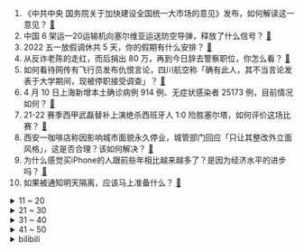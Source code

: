 1. 《中共中央 国务院关于加快建设全国统一大市场的意见》发布，如何解读这一意见？ [:link:](https://www.zhihu.com/question/527125040)
2. 中国 6 架运—20运输机向塞尔维亚运送防空导弹，释放了什么信号？ [:link:](https://www.zhihu.com/question/527119096)
3. 2022 五一放假调休共 5 天，你的假期有什么安排？ [:link:](https://www.zhihu.com/question/527101049)
4. 从反诈老陈的走红，而后捐出 80 万，再到今日辞去警察职位，你怎么看？ [:link:](https://www.zhihu.com/question/526711777)
5. 如何看待网传有飞行员发布仇恨言论，四川航空称「确有此人，其不当言论发表于大学期间，现被停职接受调查」？ [:link:](https://www.zhihu.com/question/527211967)
6. 4 月 10 日上海新增本土确诊病例 914 例、无症状感染者 25173 例，目前情况如何？ [:link:](https://www.zhihu.com/question/527212478)
7. 21-22 赛季西甲武磊替补上演绝杀西班牙人 1:0 险胜塞尔塔，如何评价这场比赛？ [:link:](https://www.zhihu.com/question/527153340)
8. 西安一咖啡店称因影响城市面貌永久停业，城管部门回应「只让其整改外立面风格」，这是否合理？该如何解决？ [:link:](https://www.zhihu.com/question/527076775)
9. 为什么感觉买iPhone的人跟前些年相比越来越多了？是因为经济水平的进步吗？ [:link:](https://www.zhihu.com/question/527088204)
10. 如果被通知明天隔离，应该马上准备什么？ [:link:](https://www.zhihu.com/question/526125037)
<details>
<summary>11 ~ 20</summary>

11. 如何看待江苏建湖回应驰援上海物资被用作团购销售，称「网民将『驰援物资』理解为救援物资」？ [:link:](https://www.zhihu.com/question/527100549)
12. 上海的这波疫情有望在五一前结束吗？ [:link:](https://www.zhihu.com/question/526631490)
13. 本人大一发邮件咨询日本教授2025年是否招收研究生，教授却叫我面试，这是什么意思？ [:link:](https://www.zhihu.com/question/526669724)
14. 如何看待格莱美最佳雷鬼专辑《Beauty In The Silence》抄袭痛仰的《太阳照常升起》？ [:link:](https://www.zhihu.com/question/526299023)
15. 互联网裁员毕业潮，他们每月高至几万的房贷怎么办？ [:link:](https://www.zhihu.com/question/526865537)
16. 台湾数百人庙前打群架，有人偷开警车冲进人群，具体情况如何？涉事人会受到什么惩罚？ [:link:](https://www.zhihu.com/question/527055342)
17. 湖南一男子被确诊艾滋病 5 年后检测结果阴性，专家表示检测出错概率很小，可能的原因是什么？该如何维权？ [:link:](https://www.zhihu.com/question/527045561)
18. 人退休后才明白：同学情、同事情、朋友情，都是虚情假意，怎么看？ [:link:](https://www.zhihu.com/question/521467583)
19. 4 月 11 日起广州中小学暂停线下教学，体育中考暂停，目前当地疫情情况如何？ [:link:](https://www.zhihu.com/question/527116196)
20. 为什么古人说立志是人生第一等大事，而现在人甚至都不知道什么是立志了？ [:link:](https://www.zhihu.com/question/526201211)
</details>
<details>
<summary>21 ~ 30</summary>

21. 男朋友会包揽所有家务，但其他时间基本在工作或者玩游戏，我们之间好像生活在一个空间的陌生人，要分手吗？ [:link:](https://www.zhihu.com/question/527204824)
22. 21-22 赛季英超曼城 2:2 利物浦，如何评价这场比赛？ [:link:](https://www.zhihu.com/question/527165805)
23. 现实中真的有那么漂亮的女孩子吗？ [:link:](https://www.zhihu.com/question/65562234)
24. 如果用《三体》中"水滴"的材质做一口锅，理论上是不是可以无限地不粘? [:link:](https://www.zhihu.com/question/526486028)
25. 网传北京某三甲医院太平间遗体存放 3 天近 4 万元，这是否合理？殡葬服务行业目前是否规范？ [:link:](https://www.zhihu.com/question/526866625)
26. 因疫情需要居家隔离，一个三口之家居家生活用品和食物准备多少合适？有没有囤货清单推荐？ [:link:](https://www.zhihu.com/question/526917754)
27. 如何看待 2021 年武汉市人口增量位居全国第一，再次成为中部人口第一大城？ [:link:](https://www.zhihu.com/question/526549770)
28. 《红楼梦》中第七回送宫花为何黛玉说“别人不挑剩下的也不给我”，黛玉为什么这么想？ [:link:](https://www.zhihu.com/question/271212559)
29. 曾经你认为你永远不可能原谅的人，现在是否原谅了他，你本人释怀了吗？ [:link:](https://www.zhihu.com/question/527018358)
30. 为什么全国的小学生都喜欢陈奕迅演唱的动画主题曲《孤勇者》？ [:link:](https://www.zhihu.com/question/524618865)
</details>
<details>
<summary>31 ~ 40</summary>

31. 法国 2022 年总统选举第一轮投票已于北京时间 4 月 10 日 14 点开始，谁最可能当选？ [:link:](https://www.zhihu.com/question/527093182)
32. 赵云自称常山赵子龙，张飞自称燕人张翼德，为何关羽自报家门时只说「关某」二字？ [:link:](https://www.zhihu.com/question/496283247)
33. 没有回应的感情有必要继续吗？ [:link:](https://www.zhihu.com/question/515329601)
34. 工作犯错，工厂按图纸来做错了，但是我没看出来，成品出来了，怎么解决？ [:link:](https://www.zhihu.com/question/526472027)
35. 如何看待网传疑似《英雄联盟》选手小虎前女友爆料其聊天记录？ [:link:](https://www.zhihu.com/question/526924339)
36. 如何看待陕西的凉皮？ [:link:](https://www.zhihu.com/question/24291889)
37. 《神奇动物：邓布利多之谜》知乎评分 6.5，烂番茄新鲜度 62%，你觉得评分合理吗？ [:link:](https://www.zhihu.com/question/526276924)
38. 你们是选择一个自己很喜欢、她觉得你还可以的人，还是会选择一个她很喜欢你、然后你觉得她还可以的人呢？ [:link:](https://www.zhihu.com/question/527037361)
39. 2022成都大运会能顺利举办吗？ [:link:](https://www.zhihu.com/question/526411137)
40. 在电影《哭悲》的世界观下，正常人如何生存？ [:link:](https://www.zhihu.com/question/489803825)
</details>
<details>
<summary>41 ~ 50</summary>

41. 如何评价惠普战 66 五代英特尔版，首发价 4599 起？ [:link:](https://www.zhihu.com/question/526950837)
42. 男的多少岁结婚好? [:link:](https://www.zhihu.com/question/526671306)
43. 如何评价《原神》 2.6 版本的机关棋谭？ [:link:](https://www.zhihu.com/question/526999576)
44. 关于上海疫情防控这些天，上海的小伙伴有什么感言（体会）？ [:link:](https://www.zhihu.com/question/525055572)
45. 专科生真的很不堪吗？ [:link:](https://www.zhihu.com/question/524677210)
46. 怎么摆脱孤独感? [:link:](https://www.zhihu.com/question/527116885)
47. 初中时期真的不能看小说吗? [:link:](https://www.zhihu.com/question/525928642)
48. 性格太过敏感，总质疑自己能力怎么办？ [:link:](https://www.zhihu.com/question/527055105)
49. 2022 KPL 春季赛成都AG 1:3 WB，如何评价这场比赛？ [:link:](https://www.zhihu.com/question/527138842)
50. 怎样才能彻底放下一个人呢? [:link:](https://www.zhihu.com/question/525759752)
</details><details>
<summary>bilibili</summary>

1. 让 我 看 看 [:link:](//www.bilibili.com/video/BV1GZ4y127U6)
2. 【凤凰传奇翻唱孤勇者】去吗？去啊！！战吗？战啊！！！ [:link:](//www.bilibili.com/video/BV1LY411E7UY)
3. 这些up主是中学生和大学生的救星啊啊啊啊啊！！！学习方法｜免费课程｜兴趣技能｜生涯规划 [:link:](//www.bilibili.com/video/BV1tu411v77g)
4. 马路傻手 [:link:](//www.bilibili.com/video/BV18Y4y1H7Gd)
5. 彻底疯狂！谁都别拦着我们！！！ [:link:](//www.bilibili.com/video/BV1mY4y1H7wp)
6. 帅小伙耗时78天宅家自制臭豆腐，最后成品惊艳了！ [:link:](//www.bilibili.com/video/BV1mF411u7Lu)
7. 猫咪身手大挑战 [:link:](//www.bilibili.com/video/BV1Ka411i7n7)
8. 台式卤肉饭 [:link:](//www.bilibili.com/video/BV1vS4y117LQ)
9. 老人将锦鲤养成“猪” 最大的30斤重：曾是村里的养猪能手 [:link:](//www.bilibili.com/video/BV1su411e77y)
10. "谷爱凌是爱吃馅饼" [:link:](//www.bilibili.com/video/BV1hY4y1i7TZ)
<details>
<summary>11 ~ 20</summary>

11. 《武林外传》！！！它终于来了！ [:link:](//www.bilibili.com/video/BV14Y411E74z)
12. 史上最难送的外卖！短短500米，我却花了整整3小时！ [:link:](//www.bilibili.com/video/BV1jL4y1j7rL)
13. 乌克兰老奶奶弄混俄乌军队！举着苏联红旗欢迎俄军，却被乌军士兵当面踩在脚下 [:link:](//www.bilibili.com/video/BV1JL4y1j7d4)
14. 英国人如何成为埃塞俄比亚王子？【硬核狠人31】 [:link:](//www.bilibili.com/video/BV1r5411U7NV)
15. 村书记找我作画啦，我是不是可以开始全县巡画了？ [:link:](//www.bilibili.com/video/BV1EL4y157DL)
16. 我必须立刻灵摆【水无月菌】 [:link:](//www.bilibili.com/video/BV1H94y1d7s3)
17. 永琪与山城小栗旬的挨打日记 [:link:](//www.bilibili.com/video/BV1Fi4y1D7qJ)
18. 【时代少年团】哥弟出游记01：春江水暖谁先知 [:link:](//www.bilibili.com/video/BV1o3411H7g8)
19. 天天外边吃吃够了，买只鸡回家自己做。 [:link:](//www.bilibili.com/video/BV1r94y1Z7xx)
20. 还我哥哥命来！武松怒杀潘金莲西门庆！《水浒传》P16 [:link:](//www.bilibili.com/video/BV1iY4y1i7bE)
</details>
<details>
<summary>21 ~ 30</summary>

21. 我叫柯蓝，是附近有名的名蒸蛋（1） [:link:](//www.bilibili.com/video/BV1Zr4y1p7Da)
22. 双雄12：史上最离奇的solo对决，最强木兰之争 [:link:](//www.bilibili.com/video/BV1pi4y1D7Ef)
23. ⚡️东北往事独立宣言，但是是8bit⚡️ [:link:](//www.bilibili.com/video/BV1HY4y1i7aU)
24. 打架前的正确操作 [:link:](//www.bilibili.com/video/BV1UY4y1H7Pb)
25. 【半佛】痔疮暴打我 [:link:](//www.bilibili.com/video/BV1ir4y1n7Qm)
26. 你管我叫妹夫，我也管你叫妹夫，咱俩各论各的 [:link:](//www.bilibili.com/video/BV1NS4y1P7rC)
27. 百度百科究竟有多不靠谱？ [:link:](//www.bilibili.com/video/BV15S4y1Y7XU)
28. 玩机必看！带你入坑安卓刷机，小白也能看懂的ROOT基础指南来啦！ [:link:](//www.bilibili.com/video/BV1BY4y1H7Mc)
29. 六个男人为了一张床，居然闹成这样... [:link:](//www.bilibili.com/video/BV14i4y1D7UR)
30. 崩溃了，不想当楼长了...... [:link:](//www.bilibili.com/video/BV1C94y1Z7qL)
</details>
<details>
<summary>31 ~ 40</summary>

31. 10分钟有效缓解肩颈酸痛僵硬 每天一遍告别不良体态 （坐姿拉伸+自我按摩） [:link:](//www.bilibili.com/video/BV1vu411e7fC)
32. 【艾尔登法环: 一段历史】-- 世界/剧情一体式解读 (Leya蕾雅) 4K [:link:](//www.bilibili.com/video/BV1AY411E71m)
33. 断人财路，如杀人父母！ [:link:](//www.bilibili.com/video/BV1qL4y1j78C)
34. 【原神手书】千 面 绫 君 [:link:](//www.bilibili.com/video/BV1wq4y1a74X)
35. 一个男孩把一整管止痛膏涂抹在了自己的私处上，这是他的大脑发生的变化 [:link:](//www.bilibili.com/video/BV1Fi4y1D7cy)
36. 蜜雪冰城一门店使用童工被罚，店主回应：出于好心，是被抛弃的孩子 [:link:](//www.bilibili.com/video/BV1dY4y1v735)
37. 老北京百岁剃头匠，声称剃死了四五百主顾，鲁豫听完后忍不住大笑 [:link:](//www.bilibili.com/video/BV1fY4y1q7ze)
38. 好家伙！ [:link:](//www.bilibili.com/video/BV1yF41137Xk)
39. 挑战假扮成体毛旺盛去亲戚家，多久会被赶出来！【请勿模仿】 [:link:](//www.bilibili.com/video/BV185411D7GZ)
40. 沉浸式体验已婚男人的上午 [:link:](//www.bilibili.com/video/BV1244y1V7oT)
</details>
<details>
<summary>41 ~ 50</summary>

41. 【手书】【光与夜之恋】光启女帝之恋 [:link:](//www.bilibili.com/video/BV1TL4y1573k)
42. 【花滑】|蝴蝶忍—Merry Christmas Mr. Lawrence. [:link:](//www.bilibili.com/video/BV1wY4y1i7xb)
43. 我不干了！ [:link:](//www.bilibili.com/video/BV1nF411G7Gd)
44. 这个潮汕大妈称霸美国东海岸嘻哈圈，顶级rapper都认她做干妈! [:link:](//www.bilibili.com/video/BV1wY4y1H7Zu)
45. 救命！脸刹鼻祖小美居然真的有实力？？ [:link:](//www.bilibili.com/video/BV1HZ4y1U7Lc)
46. 【不止游戏】为战争而诞生的建筑—防空塔是如何抵御敌机空袭的？ [:link:](//www.bilibili.com/video/BV1f3411J7Lf)
47. 【原神机关棋谭】(4.11已更)巧策之局！全图3000分满分攻略!堇庭华彩系列活动攻略!火列星屯满分轻松拿！风何去/枕仙桥/井生秋/春几回 [:link:](//www.bilibili.com/video/BV1vS4y1P7vP)
48. 一句话社死道德绑架！！！ [:link:](//www.bilibili.com/video/BV125411U7Pg)
49. 国外专业音乐人如何评价《孤勇者》？ [:link:](//www.bilibili.com/video/BV1VY4y1i7T3)
50. 蹦迪，然后捡到蜀汉丞相【新番咋了】 [:link:](//www.bilibili.com/video/BV1yu411e7bY)
</details>
<details>
<summary>51 ~ 60</summary>

51. 【特利迦特别篇吐槽】只要我比TV更加神头鬼脸，那么我的画风就在它之上！ [:link:](//www.bilibili.com/video/BV1GL4y157Px)
52. 笔战二哥 [:link:](//www.bilibili.com/video/BV1BZ4y1273E)
53. 校爸这个电脑卖20贵不贵啊？？ [:link:](//www.bilibili.com/video/BV16T4y1v7m1)
54. 神里绫人：别唱了旅行者羞死人了啊啊啊！！！ [:link:](//www.bilibili.com/video/BV1EA4y1975U)
55. 想来德国卷？德国职场分分钟把你熨平整了 [:link:](//www.bilibili.com/video/BV1wF411G7PX)
56. 连续熬夜了十年，现在开始早睡早起，还来得及吗？ [:link:](//www.bilibili.com/video/BV1vS4y1P77L)
57. 紧张刺激的轮流倒水比赛，水溢出杯子就输了 [:link:](//www.bilibili.com/video/BV1gY411E7g6)
58. 【王老菊】家乡的剑！ | 艾尔登法环EP.16 [:link:](//www.bilibili.com/video/BV1T94y1Z7eD)
59. 【表情包】做我的狗 [:link:](//www.bilibili.com/video/BV123411J7oX)
60. 这是一个只有坏结局的游戏 [:link:](//www.bilibili.com/video/BV1u34y1x73w)
</details>
<details>
<summary>61 ~ 70</summary>

61. 【岚少实况】操（更新P4）【恐怖探索】 [:link:](//www.bilibili.com/video/BV1dA4y1X75y)
62. a w s l 🥰当你发现家里多出一只白毛女仆人偶 [:link:](//www.bilibili.com/video/BV1v5411U7ZT)
63. 【特鲁索娃】我的新风格，舞蹈练习 [:link:](//www.bilibili.com/video/BV1Ri4y1S7gV)
64. Semkavkvadrate | 俄罗斯街拍 P7 [:link:](//www.bilibili.com/video/BV1zF41137PW)
65. 重铸四月番荣光！吾辈义不容辞！2022年四月新番吐槽！ [:link:](//www.bilibili.com/video/BV1hY4y1H7rE)
66. 脆皮烤鸡撕着吃，肉汁喷了一桌子！无广试吃员 [:link:](//www.bilibili.com/video/BV1g5411D7R5)
67. 从业53年只做川菜！4种食材还原最正宗，真下饭神器！丨鱼香肉丝 [:link:](//www.bilibili.com/video/BV1KT4y1Y78z)
68. 中文就是好使哈#宋雨琦 #gidle [:link:](//www.bilibili.com/video/BV1vY41177pF)
69. 文 坛 噩 梦 [:link:](//www.bilibili.com/video/BV1wY4y1i71n)
70. 《特战荣耀》：军旅？旅游！夏令营！cosplay！ [:link:](//www.bilibili.com/video/BV1aZ4y127Ru)
</details>
<details>
<summary>71 ~ 80</summary>

71. 若有战，召必回！ [:link:](//www.bilibili.com/video/BV1QA4y1X75W)
72. 《 冒点烟而已，没逝的 》 [:link:](//www.bilibili.com/video/BV123411H7N1)
73. “从未过气，何来复兴！” [:link:](//www.bilibili.com/video/BV1gF411G7gR)
74. 每次上网课我都感觉自己像一条舔狗 [:link:](//www.bilibili.com/video/BV1EY4y1H7Kf)
75. 下路栓条狗都能赢 [:link:](//www.bilibili.com/video/BV1Rq4y1a72e)
76. 楼栋被封，社区帮忙上门喂狗，结果… [:link:](//www.bilibili.com/video/BV1ZF41137h9)
77. 【鹿乃】翻唱《曾经我也想过一了百了》 [:link:](//www.bilibili.com/video/BV1zr4y1n7sM)
78. 两份汉堡外卖￥530！上海up隔离半个月，点米其林外卖解解馋【凭啥这么贵ep38-唐香外卖】 [:link:](//www.bilibili.com/video/BV1s94y1d7i2)
79. 爽 飞 我 了 [:link:](//www.bilibili.com/video/BV1Ui4y1D7V3)
80. 【阿斗】满屏马赛克！千万别在半夜送陌生女人回家！经典美剧《邪恶力量》 [:link:](//www.bilibili.com/video/BV1p94y1Z7Tw)
</details>
<details>
<summary>81 ~ 90</summary>

81. 蚊子多到用盆装，7条军犬被咬死，中国北湾边防线有多恐怖？ [:link:](//www.bilibili.com/video/BV1DF411374X)
82. 小伙隔空灵魂喊话小区内遛弯扎堆的大爷，真的是句句扎心 [:link:](//www.bilibili.com/video/BV1PY4y1i7Ba)
83. “顾祥林有没有听懂？”同济大学副校长巡视网课被老教授点名 [:link:](//www.bilibili.com/video/BV11i4y1S7od)
84. 在墨西哥富人区街采，这里中上产阶级生活怎样？ [:link:](//www.bilibili.com/video/BV1iY4y1W75B)
85. 反诈警察老陈辞去公职专注公益 [:link:](//www.bilibili.com/video/BV1vT4y1v7aT)
86. 为了这碗饭，我可以接受胖20斤。 [:link:](//www.bilibili.com/video/BV1HZ4y1U7iX)
87. 被迫和个主播同居？！（第四期） [:link:](//www.bilibili.com/video/BV1NY411E7jK)
88. 【猛男版】小鸡恰恰舞 [:link:](//www.bilibili.com/video/BV1dY411L7uf)
89. 花6W日元挑战卡牌扭蛋机！竟然抽出超稀有卡牌！ [:link:](//www.bilibili.com/video/BV1nF411G7EU)
90. 乌贼娘陪她度过了一生 [:link:](//www.bilibili.com/video/BV1YS4y1P74X)
</details>
<details>
<summary>91 ~ 100</summary>

91. 女生要的是安全感 而男人要的更多是理解包容和支持！ [:link:](//www.bilibili.com/video/BV1Ea411i7PH)
92. 猫：你清高！你了不起！ [:link:](//www.bilibili.com/video/BV1144y1P7Xm)
93. 这快板，打出了整个盛夏 [:link:](//www.bilibili.com/video/BV1sT4y1v7Zz)
94. 瓜 神 斗 法 [:link:](//www.bilibili.com/video/BV1uZ4y1U76z)
95. 当你攻击他人就会「输掉比赛」!!？ [:link:](//www.bilibili.com/video/BV1ni4y1D7Wk)
96. 你们认真听老师说.... [:link:](//www.bilibili.com/video/BV1Uq4y1a7vP)
97. 关于我的老师被卡成异形这件事 [:link:](//www.bilibili.com/video/BV1sL4y157jG)
98. 剧TOP：不讲男德项少龙！穿越剧的鼻祖《寻秦记》第二回 [:link:](//www.bilibili.com/video/BV1qT4y1v7mV)
99. 小孩子不懂事，发着玩的 [:link:](//www.bilibili.com/video/BV1hS4y1P7Q9)
100. 健身感冒，给健身圈丢脸了 [:link:](//www.bilibili.com/video/BV1YZ4y127jC)
</details></details>